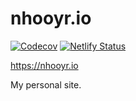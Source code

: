# nhooyr.io

[![Codecov](https://img.shields.io/codecov/c/github/nhooyr/site.svg?color=brightgreen)](https://codecov.io/gh/nhooyr/site)
[![Netlify Status](https://api.netlify.com/api/v1/badges/e5c47998-ce56-4d45-97c2-32623bdeb9d7/deploy-status)](https://app.netlify.com/sites/nhooyr/deploys)

https://nhooyr.io

My personal site.
